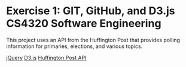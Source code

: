 # Exercise 1: GIT, GitHub, and D3.js CS4320 Software Engineering

This project uses an API from the Huffington Post that provides polling information for
primaries, elections, and various topics.

[jQuery](https://jquery.com/)
[D3.js](http://d3js.org/)
[Huffington Post API](http://elections.huffingtonpost.com/pollster/api)